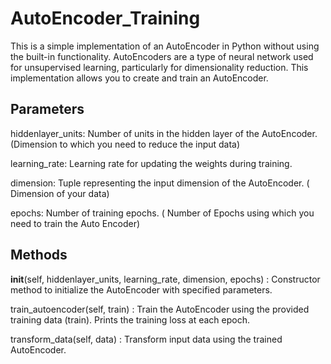 # AutoEncoder_Training

This is a simple implementation of an AutoEncoder in Python without using the built-in functionality. AutoEncoders are a type of neural network used for unsupervised learning, particularly for dimensionality reduction. This implementation allows you to create and train an AutoEncoder.

## Parameters
 hiddenlayer_units: Number of units in the hidden layer of the AutoEncoder. (Dimension to which you need to reduce the input data)
 
 learning_rate: Learning rate for updating the weights during training.
 
 dimension: Tuple representing the input dimension of the AutoEncoder. ( Dimension of your data)
 
 epochs: Number of training epochs. ( Number of Epochs using which you need to train the Auto Encoder) 

## Methods
  __init__(self, hiddenlayer_units, learning_rate, dimension, epochs) : Constructor method to initialize the AutoEncoder with specified parameters.
  
  train_autoencoder(self, train) : Train the AutoEncoder using the provided training data (train). Prints the training loss at each epoch.
  
  transform_data(self, data) : Transform input data using the trained AutoEncoder. 

